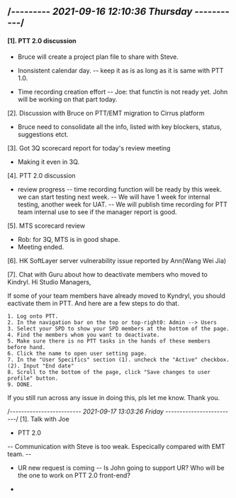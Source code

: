 ## /*--------- 2021-09-16 12:10:36 Thursday -----------*/
#### [1]. PTT 2.0 discussion

  * Bruce will create a project plan file to share with Steve. 

  * Inonsistent calendar day. 
    -- keep it as is as long as it is same with PTT 1.0. 

  * Time recording creation effort
    -- Joe: that functin is not ready yet. John will be working on that part today. 

[2]. Discussion with Bruce on PTT/EMT migration to Cirrus platform

  * Bruce need to consolidate all the info, listed with key blockers, status, suggestions etct. 

[3]. Got 3Q scorecard report for today's review meeting
  * Making it even in 3Q. 

[4]. PTT 2.0 discussion
  * review progress
    -- time recording function will be ready by this week. we can start testing next week. 
    -- We will have 1 week for internal testing, another week for UAT. 
    -- We will publish time recording for PTT team internal use to see if the manager report is good. 

[5]. MTS scorecard review
  * Rob: for 3Q, MTS is in good shape. 
  * Meeting ended. 

[6]. HK SoftLayer server vulnerability issue reported by Ann(Wang Wei Jia)

[7]. Chat with Guru about how to deactivate members who moved to Kindryl. 
  Hi Studio Managers, 

  If some of your team members have already moved to Kyndryl, you should eactivate them in PTT. 
  And here are a few steps to do that. 

    1. Log onto PTT. 
    2. In the navigation bar on the top or top-right0: Admin --> Users
    3. Select your SPD to show your SPD members at the bottom of the page. 
    4. Find the members whom you want to deactivate.  
    5. Make sure there is no PTT tasks in the hands of these members before hand. 
    6. Click the name to open user setting page. 
    7. In the "User Specifics" section (1). uncheck the "Active" checkbox. (2). Input "End date"
    8. Scroll to the bottom of the page, click "Save changes to user profile" button. 
    9. DONE. 

  If you still run across any issue in doing this, pls let me know. Thank you. 

/*------------------------- 2021-09-17 13:03:26 Friday -------------------------*/
[1]. Talk with Joe
  * PTT 2.0
    

  -- Communication with Steve is too weak. Especically compared with EMT team. 
      --  
    
  * UR new request is coming 
    -- Is John going to support UR? Who will be the one to work on PTT 2.0 front-end? 

  * 



